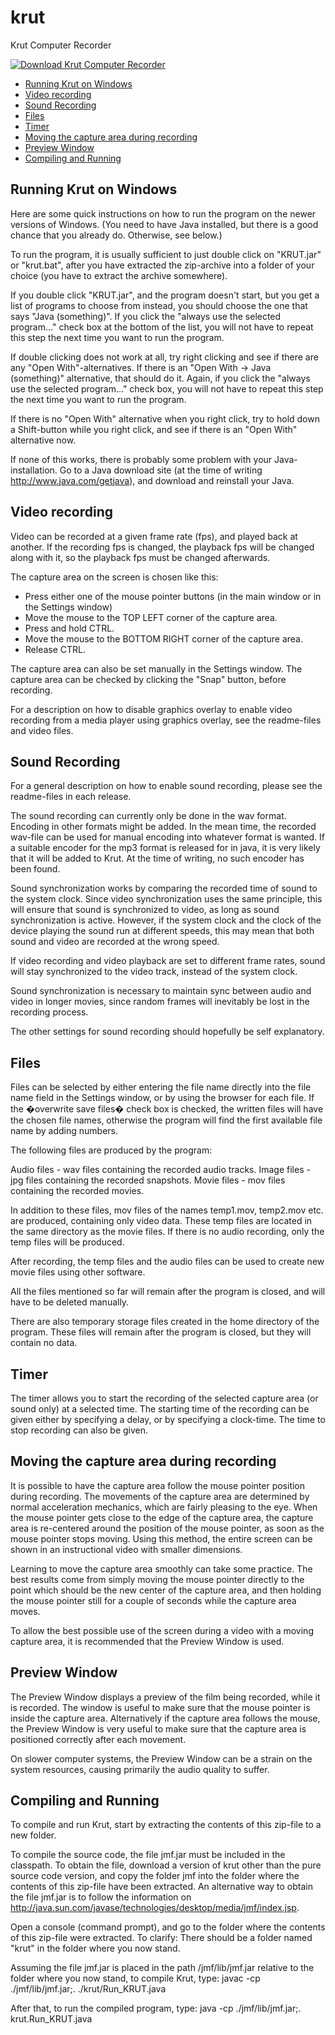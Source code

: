 # krut

Krut Computer Recorder

[![Download Krut Computer Recorder](https://img.shields.io/sourceforge/dw/krut.svg)](https://sourceforge.net/projects/krut/files/latest/download)

- [Running Krut on Windows](#running-krut-on-windows)
- [Video recording](#video-recording)
- [Sound Recording](#sound-recording)
- [Files](#files)
- [Timer](#timer)
- [Moving the capture area during recording](#moving-the-capture-area-during-recording)
- [Preview Window](#preview-window)
- [Compiling and Running](#compiling-and-running)


## Running Krut on Windows

Here are some quick instructions on how to run the program on the newer versions of Windows. (You need to have Java installed, but there is a good chance that you already do. Otherwise, see below.) 
 
To run the program, it is usually sufficient to just double click on "KRUT.jar" or "krut.bat", after you have extracted the zip-archive into a folder of your choice (you have to extract the archive somewhere). 
 
If you double click "KRUT.jar", and the program doesn't start, but you get a list of programs to choose from instead, you should choose the one that says "Java (something)". If you click the "always use the selected program..." check box at the bottom of the list, you will not have to repeat this step the next time you want to run the program. 
 
If double clicking does not work at all, try right clicking and see if there are any "Open With"-alternatives. If there is an "Open With -> Java (something)" alternative, that should do it. Again, if you click the "always use the selected program..." check box, you will not have to repeat this step the next time you want to run the program. 
 
If there is no "Open With" alternative when you right click, try to hold down a Shift-button while you right click, and see if there is an "Open With" alternative now. 
 
If none of this works, there is probably some problem with your Java-installation. Go to a Java download site (at the time of writing http://www.java.com/getjava), and download and reinstall your Java.



## Video recording

Video can be recorded at a given frame rate (fps), and played back at another. If the recording fps is changed, the playback fps will be changed along with it, so the playback fps must be changed afterwards.

The capture area on the screen is chosen like this:

* Press either one of the mouse pointer buttons (in the main window or in the Settings window)
* Move the mouse to the TOP LEFT corner of the capture area.
* Press and hold CTRL.
* Move the mouse to the BOTTOM RIGHT corner of the capture area.
* Release CTRL.

The capture area can also be set manually in the Settings window. The capture area can be checked by clicking the "Snap" button, before recording.

For a description on how to disable graphics overlay to enable video recording from a media player using graphics overlay, see the readme-files and video files.



## Sound Recording


For a general description on how to enable sound recording, please see the readme-files in each release.

The sound recording can currently only be done in the wav format. Encoding in other formats might be added. In the mean time, the recorded wav-file can be used for manual encoding into whatever format is wanted. If a suitable encoder for the mp3 format is released for in java, it is very likely that it will be added to Krut. At the time of writing, no such encoder has been found.

Sound synchronization works by comparing the recorded time of sound to the system clock. Since video synchronization uses the same principle, this will ensure that sound is synchronized to video, as long as sound synchronization is active. However, if the system clock and the clock of the device playing the sound run at different speeds, this may mean that both sound and video are recorded at the wrong speed.

If video recording and video playback are set to different frame rates, sound will stay synchronized to the video track, instead of the system clock.

Sound synchronization is necessary to maintain sync between audio and video in longer movies, since random frames will inevitably be lost in the recording process.

The other settings for sound recording should hopefully be self explanatory.



## Files

Files can be selected by either entering the file name directly into the file name field in the Settings window, or by using the browser for each file. If the �overwrite save files� check box is checked, the written files will have the chosen file names, otherwise the program will find the first available file name by adding numbers.

The following files are produced by the program:

Audio files	-	wav files containing the recorded audio tracks.
Image files	-	jpg files containing the recorded snapshots.
Movie files	-	mov files containing the recorded movies.

In addition to these files, mov files of the names temp1.mov, temp2.mov etc. are produced, containing only video data. These temp files are located in the same directory as the movie files. If there is no audio recording, only the temp files will be produced.

After recording, the temp files and the audio files can be used to create new movie files using other software.

All the files mentioned so far will remain after the program is closed, and will have to be deleted manually.

There are also temporary storage files created in the home directory of the program. These files will remain after the program is closed, but they will contain no data.


## Timer

The timer allows you to start the recording of the selected capture area (or sound only) at a selected time. The starting time of the recording can be given either by specifying a delay, or by specifying a clock-time. The time to stop recording can also be given.


## Moving the capture area during recording

It is possible to have the capture area follow the mouse pointer position during recording. The movements of the capture area are determined by normal acceleration mechanics, which are fairly pleasing to the eye. When the mouse pointer gets close to the edge of the capture area, the capture area is re-centered around the position of the mouse pointer, as soon as the mouse pointer stops moving. Using this method, the entire screen can be shown in an instructional video with smaller dimensions.

Learning to move the capture area smoothly can take some practice. The best results come from simply moving the mouse pointer directly to the point which should be the new center of the capture area, and then holding the mouse pointer still for a couple of seconds while the capture area moves.

To allow the best possible use of the screen during a video with a moving capture area, it is recommended that the Preview Window is used.

## Preview Window

The Preview Window displays a preview of the film being recorded, while it is recorded. The window is useful to make sure that the mouse pointer is inside the capture area. Alternatively if the capture area follows the mouse, the Preview Window is very useful to make sure that the capture area is positioned correctly after each movement.

On slower computer systems, the Preview Window can be a strain on the system resources, causing primarily the audio quality to suffer.

## Compiling and Running
 
To compile and run Krut, start by extracting the contents of this zip-file to a new folder.
   
To compile the source code, the file jmf.jar must be included in the classpath. To obtain the file, download a version of krut other than the pure source code version, and copy the folder jmf into the folder where the contents of this zip-file have been extracted. An alternative way to obtain the file jmf.jar is to follow the information on http://java.sun.com/javase/technologies/desktop/media/jmf/index.jsp.
  
Open a console (command prompt), and go to the folder where the contents of this zip-file were extracted. To clarify: There should be a folder named "krut" in the folder where you now stand.
   
Assuming the file jmf.jar is placed in the path /jmf/lib/jmf.jar relative to the folder where you now stand, to compile Krut, type:  <Path to javac executable>javac -cp ./jmf/lib/jmf.jar;. ./krut/Run_KRUT.java
   
After that, to run the compiled program, type: java -cp ./jmf/lib/jmf.jar;. krut.Run_KRUT.java